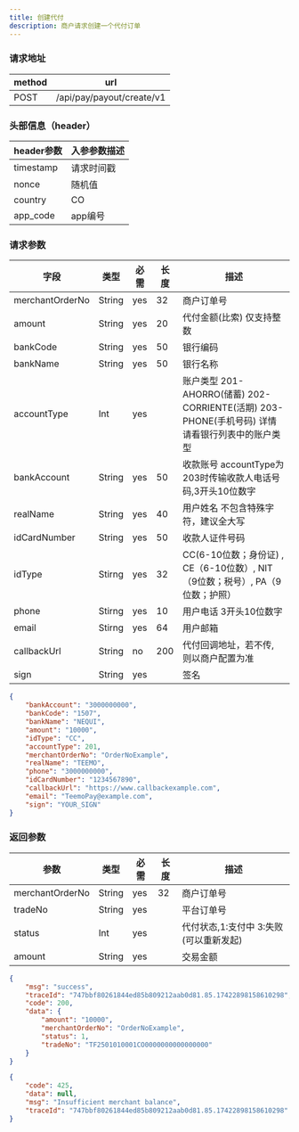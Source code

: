 ```yaml
---
title: 创建代付
description: 商户请求创建一个代付订单
---
```


### 请求地址

| method | url                       |
| ------ | ------------------------- |
| POST   | /api/pay/payout/create/v1 |

### 头部信息（header）

| header参数                  | 入参参数描述 |
|---------------------------|-------|
| timestamp                 | 请求时间戳 |
| nonce                     | 随机值   |
| country                   | CO    |
| app_code                  | app编号 |

### 请求参数

| 字段            | 类型   | 必需  | 长度 | 描述                                                                    |
| --------------- | ------ |-----|----|-----------------------------------------------------------------------|
| merchantOrderNo | String | yes | 32 | 商户订单号                                                                 |
| amount          | String | yes | 20 | 代付金额(比索)     仅支持整数                                                    |
| bankCode        | String | yes | 50 | 银行编码                                                                  |
| bankName        | String | yes | 50 | 银行名称                                                                  |
| accountType     | Int    | yes |    | 账户类型 201-AHORRO(储蓄) 202-CORRIENTE(活期)  203-PHONE(手机号码) 详情请看银行列表中的账户类型 |
| bankAccount     | String | yes | 50 | 收款账号   accountType为203时传输收款人电话号码,3开头10位数字                             |
| realName        | String | yes | 40 | 用户姓名 不包含特殊字符，建议全大写                                                    |
| idCardNumber    | String | yes | 50 | 收款人证件号码                                                               |
| idType          | Stirng | yes | 32 | CC(6-10位数；身份证) ,  CE（6-10位数）, NIT（9位数；税号）, PA（9位数；护照）                 |
| phone           | Stirng | yes | 10   | 用户电话  3开头10位数字                                                        |
| email           | Stirng | yes  | 64   | 用户邮箱                                                                  |
| callbackUrl     | String | no  | 200 | 代付回调地址，若不传, 则以商户配置为准                                                  |
| sign            | String | yes   |    | 签名                                                                    |

```json title=请求示例
{
    "bankAccount": "3000000000",
    "bankCode": "1507",
    "bankName": "NEQUI",
    "amount": "10000",
    "idType": "CC",
    "accountType": 201,
    "merchantOrderNo": "OrderNoExample",
    "realName": "TEEMO",
    "phone": "3000000000",
    "idCardNumber": "1234567890",
    "callbackUrl": "https://www.callbackexample.com",
    "email": "TeemoPay@example.com",
    "sign": "YOUR_SIGN"
}
```

### 返回参数

| 参数            | 类型   | 必需 | 长度 | 描述                          |
| --------------- | ------ | ---- | ---- | ----------------------------- |
| merchantOrderNo | String | yes  | 32   | 商户订单号                    |
| tradeNo         | String | yes  |      | 平台订单号                    |
| status          | Int | yes  |      | 代付状态,1:支付中 3:失败(可以重新发起) |
| amount          | String | yes  |      | 交易金额                      |

```json title=成功示例
{
    "msg": "success",
    "traceId": "747bbf80261844ed85b809212aab0d81.85.17422898158610298",
    "code": 200,
    "data": {
        "amount": "10000",
        "merchantOrderNo": "OrderNoExample",
        "status": 1,
        "tradeNo": "TF2501010001CO0000000000000000"
    }
}
```

```json title=失败示例
{
    "code": 425,
    "data": null,
    "msg": "Insufficient merchant balance",
    "traceId": "747bbf80261844ed85b809212aab0d81.85.17422898158610298"
}
```
